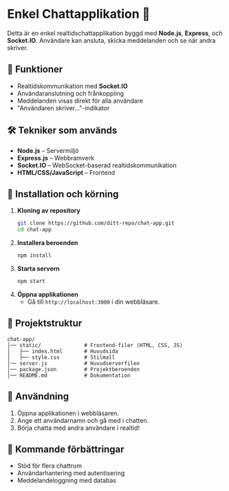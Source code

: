 # Enkel Chattapplikation 🚀

Detta är en enkel realtidschattapplikation byggd med **Node.js**, **Express**, och **Socket.IO**.
Användare kan ansluta, skicka meddelanden och se när andra skriver.

## 📌 Funktioner
- Realtidskommunikation med **Socket.IO**
- Användaranslutning och frånkoppling
- Meddelanden visas direkt för alla användare
- "Användaren skriver..."-indikator

## 🛠 Tekniker som används
- **Node.js** – Servermiljö
- **Express.js** – Webbramverk
- **Socket.IO** – WebSocket-baserad realtidskommunikation
- **HTML/CSS/JavaScript** – Frontend

## 🔧 Installation och körning
1. **Kloning av repository**
   ```sh
   git clone https://github.com/ditt-repo/chat-app.git
   cd chat-app
   ```
2. **Installera beroenden**
   ```sh
   npm install
   ```
3. **Starta servern**
   ```sh
   npm start
   ```
4. **Öppna applikationen**
   - Gå till `http://localhost:3000` i din webbläsare.

## 📜 Projektstruktur
```
chat-app/
│── static/              # Frontend-filer (HTML, CSS, JS)
│   ├── index.html       # Huvudsida
│   ├── style.css        # Stilmall      
│── server.js            # Huvudserverfilen
│── package.json         # Projektberoenden
│── README.md            # Dokumentation
```

## 📌 Användning
1. Öppna applikationen i webbläsaren.
2. Ange ett användarnamn och gå med i chatten.
3. Börja chatta med andra användare i realtid!

## 🚀 Kommande förbättringar
- Stöd för flera chattrum
- Användarhantering med autentisering
- Meddelandeloggning med databas


